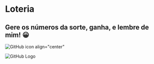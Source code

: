 # Loteria
## Gere os números da sorte, ganha, e lembre de mim! 😀

![GitHub icon align="center"](https://i.postimg.cc/28gdWdDz/icon80.png)

![GitHub Logo](https://i.postimg.cc/XqRWf1LK/Simulator-Screen-Shot-i-Phone-8-2021-03-12-at-19-24-56.png)
